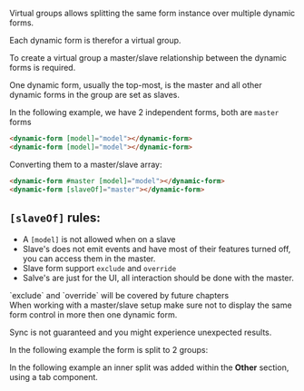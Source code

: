 <!--@tdm-example:part1-->

Virtual groups allows splitting the same form instance over multiple
dynamic forms.

Each dynamic form is therefor a virtual group.

To create a virtual group a master/slave relationship between the
dynamic forms is required.

One dynamic form, usually the top-most, is the master and all other
dynamic forms in the group are set as slaves.

In the following example, we have 2 independent forms, both are `master`
forms 
```html
<dynamic-form [model]="model"></dynamic-form>
<dynamic-form [model]="model"></dynamic-form>
```

Converting them to a master/slave array:
```html
<dynamic-form #master [model]="model"></dynamic-form>
<dynamic-form [slaveOf]="master"></dynamic-form>
```

## `[slaveOf]` rules:
  - A `[model]` is not allowed when on a slave
  - Slave's does not emit events and have most of their features turned
  off, you can access them in the master.
  - Slave form support `exclude` and `override`
  - Salve's are just for the UI, all interaction should be done with the
  master.
 
<div class="info">
  `exclude` and `override` will be covered by future chapters 
</div> 

<div class="alert">
  When working with a master/slave setup make sure not to display the
  same form control in more then one dynamic form.
  
  Sync is not guaranteed and you might experience unexpected results. 
</div>

In the following example the form is split to 2 groups:
<!--@tdm-example:part1-->
<!--@tdm-example:part2-->
In the following example an inner split was added within the **Other**
section, using a tab component.
<!--@tdm-example:part2-->
